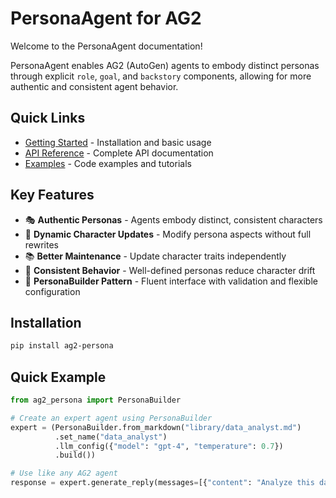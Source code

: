 # PersonaAgent for AG2

Welcome to the PersonaAgent documentation!

PersonaAgent enables AG2 (AutoGen) agents to embody distinct personas through explicit `role`, `goal`, and `backstory` components, allowing for more authentic and consistent agent behavior.

## Quick Links

- [Getting Started](getting-started.md) - Installation and basic usage
- [API Reference](api.md) - Complete API documentation
- [Examples](examples.md) - Code examples and tutorials

## Key Features

- 🎭 **Authentic Personas** - Agents embody distinct, consistent characters
- 🔄 **Dynamic Character Updates** - Modify persona aspects without full rewrites
- 📚 **Better Maintenance** - Update character traits independently
- 🎯 **Consistent Behavior** - Well-defined personas reduce character drift
- 🔧 **PersonaBuilder Pattern** - Fluent interface with validation and flexible configuration

## Installation

```bash
pip install ag2-persona
```

## Quick Example

```python
from ag2_persona import PersonaBuilder

# Create an expert agent using PersonaBuilder
expert = (PersonaBuilder.from_markdown("library/data_analyst.md")
          .set_name("data_analyst")
          .llm_config({"model": "gpt-4", "temperature": 0.7})
          .build())

# Use like any AG2 agent
response = expert.generate_reply(messages=[{"content": "Analyze this data"}])
```
